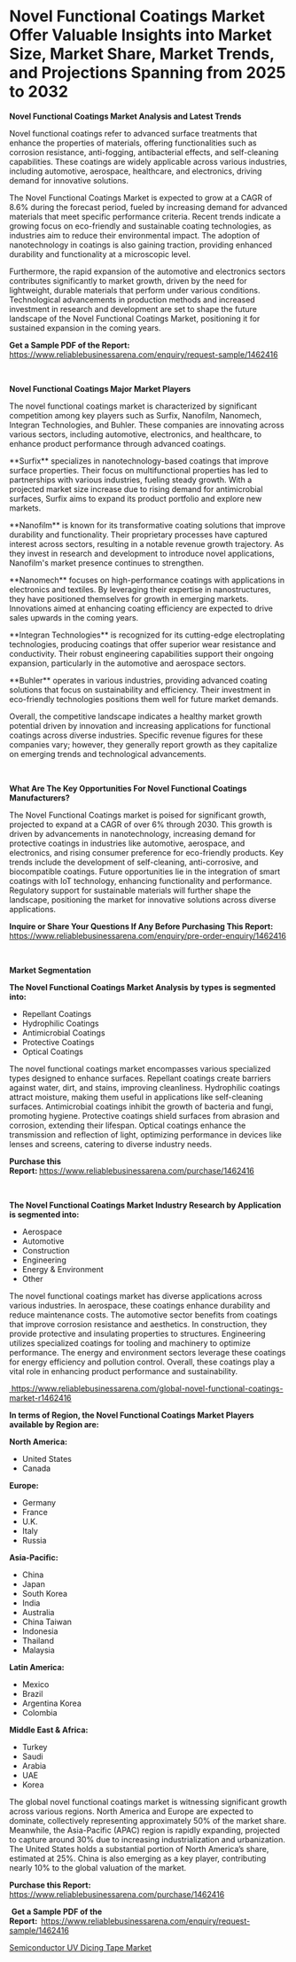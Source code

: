 <p><h1>Novel Functional Coatings Market Offer Valuable Insights into Market Size, Market Share, Market Trends, and Projections Spanning from 2025 to 2032</h1></p><p><strong>Novel Functional Coatings Market Analysis and Latest Trends</strong></p>
<p><p>Novel functional coatings refer to advanced surface treatments that enhance the properties of materials, offering functionalities such as corrosion resistance, anti-fogging, antibacterial effects, and self-cleaning capabilities. These coatings are widely applicable across various industries, including automotive, aerospace, healthcare, and electronics, driving demand for innovative solutions.</p><p>The Novel Functional Coatings Market is expected to grow at a CAGR of 8.6% during the forecast period, fueled by increasing demand for advanced materials that meet specific performance criteria. Recent trends indicate a growing focus on eco-friendly and sustainable coating technologies, as industries aim to reduce their environmental impact. The adoption of nanotechnology in coatings is also gaining traction, providing enhanced durability and functionality at a microscopic level.</p><p>Furthermore, the rapid expansion of the automotive and electronics sectors contributes significantly to market growth, driven by the need for lightweight, durable materials that perform under various conditions. Technological advancements in production methods and increased investment in research and development are set to shape the future landscape of the Novel Functional Coatings Market, positioning it for sustained expansion in the coming years.</p></p>
<p><strong>Get a Sample PDF of the Report:&nbsp;</strong> <a href="https://www.reliablebusinessarena.com/enquiry/request-sample/1462416?utm_campaign=2488&utm_medium=2&utm_source=Github&utm_content=ia&utm_term=03042025&utm_id=novel-functional-coatings">https://www.reliablebusinessarena.com/enquiry/request-sample/1462416</a></p>
<p>&nbsp;</p>
<p><strong>Novel Functional Coatings Major Market Players</strong></p>
<p><p>The novel functional coatings market is characterized by significant competition among key players such as Surfix, Nanofilm, Nanomech, Integran Technologies, and Buhler. These companies are innovating across various sectors, including automotive, electronics, and healthcare, to enhance product performance through advanced coatings.</p><p>**Surfix** specializes in nanotechnology-based coatings that improve surface properties. Their focus on multifunctional properties has led to partnerships with various industries, fueling steady growth. With a projected market size increase due to rising demand for antimicrobial surfaces, Surfix aims to expand its product portfolio and explore new markets.</p><p>**Nanofilm** is known for its transformative coating solutions that improve durability and functionality. Their proprietary processes have captured interest across sectors, resulting in a notable revenue growth trajectory. As they invest in research and development to introduce novel applications, Nanofilm's market presence continues to strengthen.</p><p>**Nanomech** focuses on high-performance coatings with applications in electronics and textiles. By leveraging their expertise in nanostructures, they have positioned themselves for growth in emerging markets. Innovations aimed at enhancing coating efficiency are expected to drive sales upwards in the coming years.</p><p>**Integran Technologies** is recognized for its cutting-edge electroplating technologies, producing coatings that offer superior wear resistance and conductivity. Their robust engineering capabilities support their ongoing expansion, particularly in the automotive and aerospace sectors.</p><p>**Buhler** operates in various industries, providing advanced coating solutions that focus on sustainability and efficiency. Their investment in eco-friendly technologies positions them well for future market demands.</p><p>Overall, the competitive landscape indicates a healthy market growth potential driven by innovation and increasing applications for functional coatings across diverse industries. Specific revenue figures for these companies vary; however, they generally report growth as they capitalize on emerging trends and technological advancements.</p></p>
<p>&nbsp;</p>
<p><strong>What Are The Key Opportunities For Novel Functional Coatings Manufacturers?</strong></p>
<p><p>The Novel Functional Coatings market is poised for significant growth, projected to expand at a CAGR of over 6% through 2030. This growth is driven by advancements in nanotechnology, increasing demand for protective coatings in industries like automotive, aerospace, and electronics, and rising consumer preference for eco-friendly products. Key trends include the development of self-cleaning, anti-corrosive, and biocompatible coatings. Future opportunities lie in the integration of smart coatings with IoT technology, enhancing functionality and performance. Regulatory support for sustainable materials will further shape the landscape, positioning the market for innovative solutions across diverse applications.</p></p>
<p><strong>Inquire or Share Your Questions If Any Before Purchasing This Report:</strong> <a href="https://www.reliablebusinessarena.com/enquiry/pre-order-enquiry/1462416?utm_campaign=2488&utm_medium=2&utm_source=Github&utm_content=ia&utm_term=03042025&utm_id=novel-functional-coatings">https://www.reliablebusinessarena.com/enquiry/pre-order-enquiry/1462416</a></p>
<p>&nbsp;</p>
<p><strong>Market Segmentation</strong></p>
<p><strong>The Novel Functional Coatings Market Analysis by types is segmented into:</strong></p>
<p><ul><li>Repellant Coatings</li><li>Hydrophilic Coatings</li><li>Antimicrobial Coatings</li><li>Protective Coatings</li><li>Optical Coatings</li></ul></p>
<p><p>The novel functional coatings market encompasses various specialized types designed to enhance surfaces. Repellant coatings create barriers against water, dirt, and stains, improving cleanliness. Hydrophilic coatings attract moisture, making them useful in applications like self-cleaning surfaces. Antimicrobial coatings inhibit the growth of bacteria and fungi, promoting hygiene. Protective coatings shield surfaces from abrasion and corrosion, extending their lifespan. Optical coatings enhance the transmission and reflection of light, optimizing performance in devices like lenses and screens, catering to diverse industry needs.</p></p>
<p><strong>Purchase this Report:&nbsp;</strong><a href="https://www.reliablebusinessarena.com/purchase/1462416?utm_campaign=2488&utm_medium=2&utm_source=Github&utm_content=ia&utm_term=03042025&utm_id=novel-functional-coatings">https://www.reliablebusinessarena.com/purchase/1462416</a></p>
<p>&nbsp;</p>
<p><strong>The Novel Functional Coatings Market Industry Research by Application is segmented into:</strong></p>
<p><ul><li>Aerospace</li><li>Automotive</li><li>Construction</li><li>Engineering</li><li>Energy & Environment</li><li>Other</li></ul></p>
<p><p>The novel functional coatings market has diverse applications across various industries. In aerospace, these coatings enhance durability and reduce maintenance costs. The automotive sector benefits from coatings that improve corrosion resistance and aesthetics. In construction, they provide protective and insulating properties to structures. Engineering utilizes specialized coatings for tooling and machinery to optimize performance. The energy and environment sectors leverage these coatings for energy efficiency and pollution control. Overall, these coatings play a vital role in enhancing product performance and sustainability.</p></p>
<p><a href="https://www.reliablebusinessarena.com/global-novel-functional-coatings-market-r1462416?utm_campaign=2488&utm_medium=2&utm_source=Github&utm_content=ia&utm_term=03042025&utm_id=novel-functional-coatings">&nbsp;https://www.reliablebusinessarena.com/global-novel-functional-coatings-market-r1462416</a></p>
<p><strong>In terms of Region, the Novel Functional Coatings Market Players available by Region are:</strong></p>
<p>
    <p> <strong> North America: </strong>
        <ul>
            <li>United States</li>
            <li>Canada</li>
        </ul>
        </p> 
    <p> <strong> Europe: </strong>
        <ul>
            <li>Germany</li>
            <li>France</li>
            <li>U.K.</li>
            <li>Italy</li>
            <li>Russia</li>
        </ul>
        </p> 
    <p> <strong> Asia-Pacific: </strong>
        <ul>
            <li>China</li>
            <li>Japan</li>
            <li>South Korea</li>
            <li>India</li>
            <li>Australia</li>
            <li>China Taiwan</li>
            <li>Indonesia</li>
            <li>Thailand</li>
            <li>Malaysia</li>
        </ul>
        </p> 
    <p> <strong> Latin America: </strong>
        <ul>
            <li>Mexico</li>
            <li>Brazil</li>
            <li>Argentina Korea</li>
            <li>Colombia</li>
        </ul>
        </p> 
    <p> <strong> Middle East & Africa: </strong>
        <ul>
            <li>Turkey</li>
            <li>Saudi</li>
            <li>Arabia</li>
            <li>UAE</li>
            <li>Korea</li>
        </ul>
    </p>
    </p>
<p><p>The global novel functional coatings market is witnessing significant growth across various regions. North America and Europe are expected to dominate, collectively representing approximately 50% of the market share. Meanwhile, the Asia-Pacific (APAC) region is rapidly expanding, projected to capture around 30% due to increasing industrialization and urbanization. The United States holds a substantial portion of North America’s share, estimated at 25%. China is also emerging as a key player, contributing nearly 10% to the global valuation of the market.</p></p>
<p><strong>Purchase this Report: </strong><a href="https://www.reliablebusinessarena.com/purchase/1462416?utm_campaign=2488&utm_medium=2&utm_source=Github&utm_content=ia&utm_term=03042025&utm_id=novel-functional-coatings">https://www.reliablebusinessarena.com/purchase/1462416</a></p>
<p>&nbsp;<strong>Get a Sample PDF of the Report:&nbsp;&nbsp;</strong><a href="https://www.reliablebusinessarena.com/enquiry/request-sample/1462416?utm_campaign=2488&utm_medium=2&utm_source=Github&utm_content=ia&utm_term=03042025&utm_id=novel-functional-coatings">https://www.reliablebusinessarena.com/enquiry/request-sample/1462416</a></p>
<p><strong></strong></p>
<p><p><a href="https://github.com/sherikacas30/Market-Research-Report-List-1/blob/main/semiconductor-uv-dicing-tape-market.md?utm_campaign=2488&utm_medium=2&utm_source=Github&utm_content=ia&utm_term=03042025&utm_id=novel-functional-coatings">Semiconductor UV Dicing Tape Market</a></p></p>